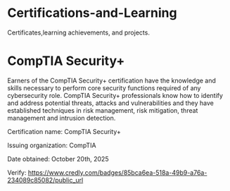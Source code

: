 
# Certifications-and-Learning
Certificates,learning achievements, and projects.  

# CompTIA Security+ 

Earners of the CompTIA Security+ certification have the knowledge and skills necessary to perform core security functions required of any cybersecurity role. CompTIA Security+ professionals know how to identify and address potential threats, attacks and vulnerabilities and they have established techniques in risk management, risk mitigation, threat management and intrusion detection.

Certification name: CompTIA Security+

Issuing organization: CompTIA

Date obtained: October 20th, 2025

Verify: https://www.credly.com/badges/85bca6ea-518a-49b9-a76a-234089c85082/public_url
